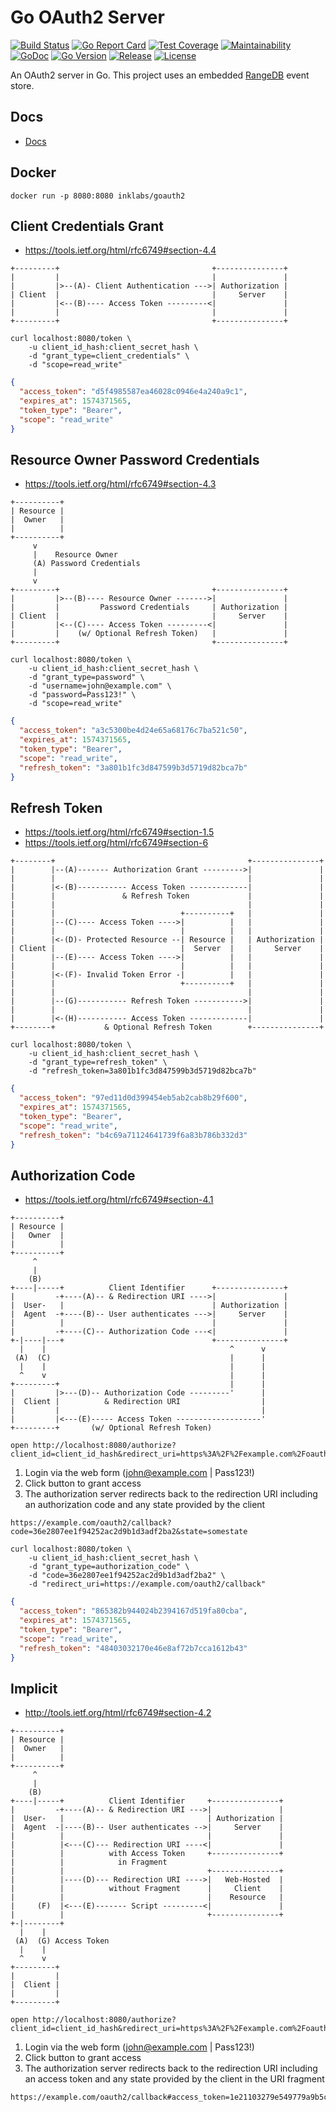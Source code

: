 # Go OAuth2 Server

[![Build Status](https://travis-ci.org/inklabs/goauth2.svg?branch=master)](https://travis-ci.org/inklabs/goauth2)
[![Go Report Card](https://goreportcard.com/badge/github.com/inklabs/goauth2)](https://goreportcard.com/report/github.com/inklabs/goauth2)
[![Test Coverage](https://api.codeclimate.com/v1/badges/7970cb8ab9408b433cde/test_coverage)](https://codeclimate.com/github/inklabs/goauth2/test_coverage)
[![Maintainability](https://api.codeclimate.com/v1/badges/7970cb8ab9408b433cde/maintainability)](https://codeclimate.com/github/inklabs/goauth2/maintainability)
[![GoDoc](https://godoc.org/github.com/inklabs/goauth2?status.svg)](https://godoc.org/github.com/inklabs/goauth2)
[![Go Version](https://img.shields.io/github/go-mod/go-version/inklabs/goauth2.svg)](https://github.com/inklabs/goauth2/blob/master/go.mod)
[![Release](https://img.shields.io/github/release/inklabs/goauth2.svg?include_prereleases&sort=semver)](https://github.com/inklabs/goauth2/releases/latest)
[![License](https://img.shields.io/github/license/inklabs/goauth2.svg)](https://github.com/inklabs/goauth2/blob/master/LICENSE)

An OAuth2 server in Go. This project uses an embedded [RangeDB](https://www.github.com/inklabs/rangedb) event store.

## Docs

- [Docs](https://github.com/inklabs/rangedb/tree/master/docs)

## Docker

```
docker run -p 8080:8080 inklabs/goauth2
```

## Client Credentials Grant

* https://tools.ietf.org/html/rfc6749#section-4.4

```
+---------+                                  +---------------+
|         |                                  |               |
|         |>--(A)- Client Authentication --->| Authorization |
| Client  |                                  |     Server    |
|         |<--(B)---- Access Token ---------<|               |
|         |                                  |               |
+---------+                                  +---------------+
```

```shell script
curl localhost:8080/token \
    -u client_id_hash:client_secret_hash \
    -d "grant_type=client_credentials" \
    -d "scope=read_write"
```

```json
{
  "access_token": "d5f4985587ea46028c0946e4a240a9c1",
  "expires_at": 1574371565,
  "token_type": "Bearer",
  "scope": "read_write"
}
```

## Resource Owner Password Credentials

* https://tools.ietf.org/html/rfc6749#section-4.3

```
+----------+
| Resource |
|  Owner   |
|          |
+----------+
     v
     |    Resource Owner
     (A) Password Credentials
     |
     v
+---------+                                  +---------------+
|         |>--(B)---- Resource Owner ------->|               |
|         |         Password Credentials     | Authorization |
| Client  |                                  |     Server    |
|         |<--(C)---- Access Token ---------<|               |
|         |    (w/ Optional Refresh Token)   |               |
+---------+                                  +---------------+
```

```shell script
curl localhost:8080/token \
    -u client_id_hash:client_secret_hash \
    -d "grant_type=password" \
    -d "username=john@example.com" \
    -d "password=Pass123!" \
    -d "scope=read_write"
```

```json
{
  "access_token": "a3c5300be4d24e65a68176c7ba521c50",
  "expires_at": 1574371565,
  "token_type": "Bearer",
  "scope": "read_write",
  "refresh_token": "3a801b1fc3d847599b3d5719d82bca7b"
}
```

## Refresh Token

* https://tools.ietf.org/html/rfc6749#section-1.5
* https://tools.ietf.org/html/rfc6749#section-6

```
+--------+                                           +---------------+
|        |--(A)------- Authorization Grant --------->|               |
|        |                                           |               |
|        |<-(B)----------- Access Token -------------|               |
|        |               & Refresh Token             |               |
|        |                                           |               |
|        |                            +----------+   |               |
|        |--(C)---- Access Token ---->|          |   |               |
|        |                            |          |   |               |
|        |<-(D)- Protected Resource --| Resource |   | Authorization |
| Client |                            |  Server  |   |     Server    |
|        |--(E)---- Access Token ---->|          |   |               |
|        |                            |          |   |               |
|        |<-(F)- Invalid Token Error -|          |   |               |
|        |                            +----------+   |               |
|        |                                           |               |
|        |--(G)----------- Refresh Token ----------->|               |
|        |                                           |               |
|        |<-(H)----------- Access Token -------------|               |
+--------+           & Optional Refresh Token        +---------------+
```

```shell script
curl localhost:8080/token \
    -u client_id_hash:client_secret_hash \
    -d "grant_type=refresh_token" \
    -d "refresh_token=3a801b1fc3d847599b3d5719d82bca7b"
```

```json
{
  "access_token": "97ed11d0d399454eb5ab2cab8b29f600",
  "expires_at": 1574371565,
  "token_type": "Bearer",
  "scope": "read_write",
  "refresh_token": "b4c69a71124641739f6a83b786b332d3"
}
```

## Authorization Code

* https://tools.ietf.org/html/rfc6749#section-4.1

```
+----------+
| Resource |
|   Owner  |
|          |
+----------+
     ^
     |
    (B)
+----|-----+          Client Identifier      +---------------+
|         -+----(A)-- & Redirection URI ---->|               |
|  User-   |                                 | Authorization |
|  Agent  -+----(B)-- User authenticates --->|     Server    |
|          |                                 |               |
|         -+----(C)-- Authorization Code ---<|               |
+-|----|---+                                 +---------------+
  |    |                                         ^      v
 (A)  (C)                                        |      |
  |    |                                         |      |
  ^    v                                         |      |
+---------+                                      |      |
|         |>---(D)-- Authorization Code ---------'      |
|  Client |          & Redirection URI                  |
|         |                                             |
|         |<---(E)----- Access Token -------------------'
+---------+       (w/ Optional Refresh Token)
```

```
open http://localhost:8080/authorize?client_id=client_id_hash&redirect_uri=https%3A%2F%2Fexample.com%2Foauth2%2Fcallback&response_type=code&state=somestate&scope=read_write
```

1. Login via the web form (john@example.com | Pass123!)
1. Click button to grant access
1. The authorization server redirects back to the redirection URI including an authorization code and any
   state provided by the client

```
https://example.com/oauth2/callback?code=36e2807ee1f94252ac2d9b1d3adf2ba2&state=somestate
```

```shell script
curl localhost:8080/token \
    -u client_id_hash:client_secret_hash \
    -d "grant_type=authorization_code" \
    -d "code=36e2807ee1f94252ac2d9b1d3adf2ba2" \
    -d "redirect_uri=https://example.com/oauth2/callback"
```

```json
{
  "access_token": "865382b944024b2394167d519fa80cba",
  "expires_at": 1574371565,
  "token_type": "Bearer",
  "scope": "read_write",
  "refresh_token": "48403032170e46e8af72b7cca1612b43"
}
```

## Implicit

* http://tools.ietf.org/html/rfc6749#section-4.2

```
+----------+
| Resource |
|  Owner   |
|          |
+----------+
     ^
     |
    (B)
+----|-----+          Client Identifier     +---------------+
|         -+----(A)-- & Redirection URI --->|               |
|  User-   |                                | Authorization |
|  Agent  -|----(B)-- User authenticates -->|     Server    |
|          |                                |               |
|          |<---(C)--- Redirection URI ----<|               |
|          |          with Access Token     +---------------+
|          |            in Fragment
|          |                                +---------------+
|          |----(D)--- Redirection URI ---->|   Web-Hosted  |
|          |          without Fragment      |     Client    |
|          |                                |    Resource   |
|     (F)  |<---(E)------- Script ---------<|               |
|          |                                +---------------+
+-|--------+
  |    |
 (A)  (G) Access Token
  |    |
  ^    v
+---------+
|         |
|  Client |
|         |
+---------+
```

```
open http://localhost:8080/authorize?client_id=client_id_hash&redirect_uri=https%3A%2F%2Fexample.com%2Foauth2%2Fcallback&response_type=token&state=somestate&scope=read_write
```

1. Login via the web form (john@example.com | Pass123!)
1. Click button to grant access
1. The authorization server redirects back to the redirection URI including an access token and any
   state provided by the client in the URI fragment

```
https://example.com/oauth2/callback#access_token=1e21103279e549779a9b5c07d50e641d&expires_at=1574371565&scope=read_write&state=somestate&token_type=Bearer
```
